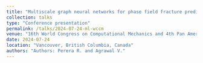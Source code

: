 ```yaml
---
title: "Multiscale graph neural networks for phase field fracture predictions"
collection: talks
type: "Conference presentation"
permalink: /talks/2024-07-24-ml-wccm
venue: "16th World Congress on Computational Mechanics and 4th Pan American Congress on Computational Mechanics"
date: 2024-07-24
location: "Vancouver, British Columbia, Canada"
authors: "Authors: Perera R. and Agrawal V."
---
```

